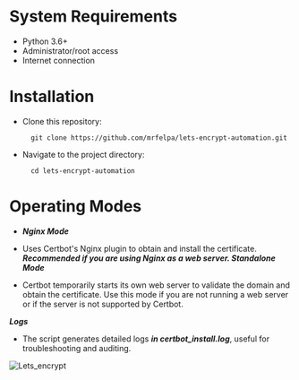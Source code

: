 
# System Requirements

- Python 3.6+
- Administrator/root access
- Internet connection

# Installation

- Clone this repository:

        git clone https://github.com/mrfelpa/lets-encrypt-automation.git

- Navigate to the project directory:

        cd lets-encrypt-automation

# Operating Modes

- ***Nginx Mode***

- Uses Certbot's Nginx plugin to obtain and install the certificate. ***Recommended if you are using Nginx as a web server.
Standalone Mode***

- Certbot temporarily starts its own web server to validate the domain and obtain the certificate. Use this mode if you are not running a web server or if the server is not supported by Certbot.

***Logs***

- The script generates detailed logs ***in certbot_install.log***, useful for troubleshooting and auditing.

 ![Lets_encrypt](https://github.com/user-attachments/assets/7268f26f-8263-4a6d-ac97-8e226c221fd7)
 
